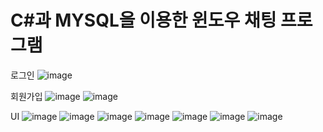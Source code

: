 # C#과 MYSQL을 이용한 윈도우 채팅 프로그램
로그인
![image](https://user-images.githubusercontent.com/55632055/202484022-018d5f94-579a-4503-8e92-980690003149.png)

회원가입
![image](https://user-images.githubusercontent.com/55632055/202484114-374d38fd-7376-4726-9574-de9333a5a9a2.png)
![image](https://user-images.githubusercontent.com/55632055/202484226-8dc6773b-593b-41b5-bb0b-335ec98efe58.png)

UI
![image](https://user-images.githubusercontent.com/55632055/202484386-2b62ee28-47c5-4b43-a211-30df2d6704ba.png)
![image](https://user-images.githubusercontent.com/55632055/202484455-b1d91c2f-f64d-4e8a-9325-8aea60664677.png)
![image](https://user-images.githubusercontent.com/55632055/202484508-5b614102-f65f-432b-aa13-c59650bec968.png)
![image](https://user-images.githubusercontent.com/55632055/202484537-c9cd7ac5-ef7e-4dce-b8b9-f7341b3c796e.png)
![image](https://user-images.githubusercontent.com/55632055/202484573-54dfd92c-0aa1-46ac-9224-c0241a6a5ebe.png)
![image](https://user-images.githubusercontent.com/55632055/202484634-7dbbccfd-6f1b-499c-980a-c793c9a9cccd.png)
![image](https://user-images.githubusercontent.com/55632055/202484681-f25d7f45-cf87-4da8-8489-7fed33f94ae0.png)
